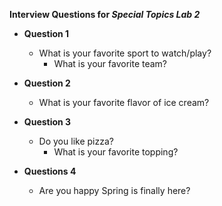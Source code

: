 **Interview Questions for _Special Topics Lab 2_**

* **Question 1**
    * What is your favorite sport to watch/play?
        * What is your favorite team?
        
* **Question 2**
    * What is your favorite flavor of ice cream?
    
* **Question 3**
    * Do you like pizza?
        *  What is your favorite topping?
        
* **Questions 4**
    * Are you happy Spring is finally here?